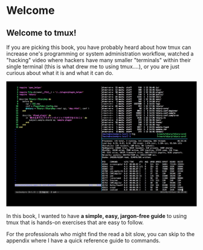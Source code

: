 # Welcome

## Welcome to tmux!

If you are picking this book, you have probably heard about how tmux can increase one's programming or system administration workflow, watched a "hacking" video where hackers have many smaller "terminals" within their single terminal (this is what drew me to using tmux....), or you are just curious about what it is and what it can do.

![Example of tmux usage. "tmux" by machu. is licensed under CC BY-SA 2.0](.gitbook/assets/image.png)

In this book, I wanted to have **a simple, easy, jargon-free guide** to using tmux that is hands-on exercises that are easy to follow.

For the professionals who might find the read a bit slow, you can skip to the appendix where I have a quick reference guide to commands.



